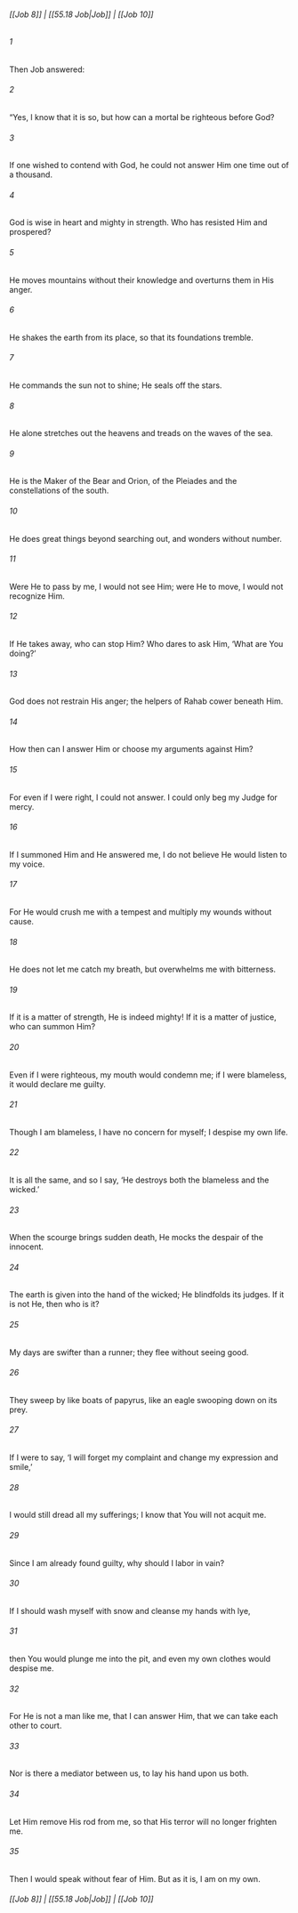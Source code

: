 
###### [[Job 8]] | [[55.18 Job|Job]] | [[Job 10]]

###### 1
Then Job answered:
###### 2
“Yes, I know that it is so, but how can a mortal be righteous before God?
###### 3
If one wished to contend with God, he could not answer Him one time out of a thousand.
###### 4
God is wise in heart and mighty in strength. Who has resisted Him and prospered?
###### 5
He moves mountains without their knowledge and overturns them in His anger.
###### 6
He shakes the earth from its place, so that its foundations tremble.
###### 7
He commands the sun not to shine; He seals off the stars.
###### 8
He alone stretches out the heavens and treads on the waves of the sea.
###### 9
He is the Maker of the Bear and Orion, of the Pleiades and the constellations of the south.
###### 10
He does great things beyond searching out, and wonders without number.
###### 11
Were He to pass by me, I would not see Him; were He to move, I would not recognize Him.
###### 12
If He takes away, who can stop Him? Who dares to ask Him, ‘What are You doing?’
###### 13
God does not restrain His anger; the helpers of Rahab cower beneath Him.
###### 14
How then can I answer Him or choose my arguments against Him?
###### 15
For even if I were right, I could not answer. I could only beg my Judge for mercy.
###### 16
If I summoned Him and He answered me, I do not believe He would listen to my voice.
###### 17
For He would crush me with a tempest and multiply my wounds without cause.
###### 18
He does not let me catch my breath, but overwhelms me with bitterness.
###### 19
If it is a matter of strength, He is indeed mighty! If it is a matter of justice, who can summon Him?
###### 20
Even if I were righteous, my mouth would condemn me; if I were blameless, it would declare me guilty.
###### 21
Though I am blameless, I have no concern for myself; I despise my own life.
###### 22
It is all the same, and so I say, ‘He destroys both the blameless and the wicked.’
###### 23
When the scourge brings sudden death, He mocks the despair of the innocent.
###### 24
The earth is given into the hand of the wicked; He blindfolds its judges. If it is not He, then who is it?
###### 25
My days are swifter than a runner; they flee without seeing good.
###### 26
They sweep by like boats of papyrus, like an eagle swooping down on its prey.
###### 27
If I were to say, ‘I will forget my complaint and change my expression and smile,’
###### 28
I would still dread all my sufferings; I know that You will not acquit me.
###### 29
Since I am already found guilty, why should I labor in vain?
###### 30
If I should wash myself with snow and cleanse my hands with lye,
###### 31
then You would plunge me into the pit, and even my own clothes would despise me.
###### 32
For He is not a man like me, that I can answer Him, that we can take each other to court.
###### 33
Nor is there a mediator between us, to lay his hand upon us both.
###### 34
Let Him remove His rod from me, so that His terror will no longer frighten me.
###### 35
Then I would speak without fear of Him. But as it is, I am on my own.

###### [[Job 8]] | [[55.18 Job|Job]] | [[Job 10]]
